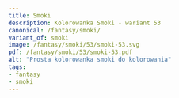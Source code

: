 ```yaml
---
title: Smoki
description: Kolorowanka Smoki - wariant 53
canonical: /fantasy/smoki/
variant_of: smoki
image: /fantasy/smoki/53/smoki-53.svg
pdf: /fantasy/smoki/53/smoki-53.pdf
alt: "Prosta kolorowanka smoki do kolorowania"
tags:
- fantasy
- smoki
---
```

